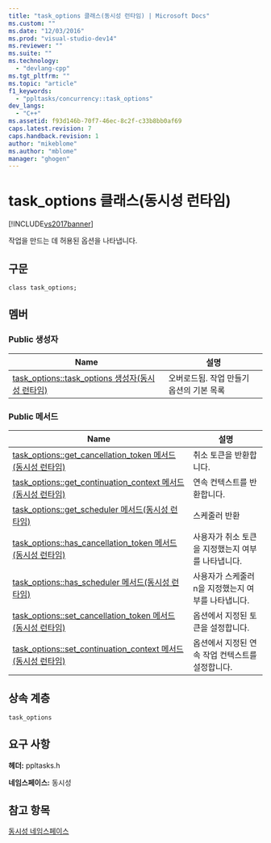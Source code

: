 ```yaml
---
title: "task_options 클래스(동시성 런타임) | Microsoft Docs"
ms.custom: ""
ms.date: "12/03/2016"
ms.prod: "visual-studio-dev14"
ms.reviewer: ""
ms.suite: ""
ms.technology: 
  - "devlang-cpp"
ms.tgt_pltfrm: ""
ms.topic: "article"
f1_keywords: 
  - "ppltasks/concurrency::task_options"
dev_langs: 
  - "C++"
ms.assetid: f93d146b-70f7-46ec-8c2f-c33b8bb0af69
caps.latest.revision: 7
caps.handback.revision: 1
author: "mikeblome"
ms.author: "mblome"
manager: "ghogen"
---
```

# task_options 클래스(동시성 런타임)
[!INCLUDE[vs2017banner](../../../assembler/inline/includes/vs2017banner.md)]

작업을 만드는 데 허용된 옵션을 나타냅니다.  
  
## 구문  
  
```  
class task_options;  
```  
  
## 멤버  
  
### Public 생성자  
  
|Name|설명|  
|----------|--------|  
|[task\_options::task\_options 생성자\(동시성 런타임\)](../Topic/task_options::task_options%20Constructor%20\(Concurrency%20Runtime\).md)|오버로드됨.  작업 만들기 옵션의 기본 목록|  
  
### Public 메서드  
  
|Name|설명|  
|----------|--------|  
|[task\_options::get\_cancellation\_token 메서드\(동시성 런타임\)](../Topic/task_options::get_cancellation_token%20Method%20\(Concurrency%20Runtime\).md)|취소 토큰을 반환합니다.|  
|[task\_options::get\_continuation\_context 메서드\(동시성 런타임\)](../Topic/task_options::get_continuation_context%20Method%20\(Concurrency%20Runtime\).md)|연속 컨텍스트를 반환합니다.|  
|[task\_options::get\_scheduler 메서드\(동시성 런타임\)](../Topic/task_options::get_scheduler%20Method%20\(Concurrency%20Runtime\).md)|스케줄러 반환|  
|[task\_options::has\_cancellation\_token 메서드\(동시성 런타임\)](../Topic/task_options::has_cancellation_token%20Method%20\(Concurrency%20Runtime\).md)|사용자가 취소 토큰을 지정했는지 여부를 나타냅니다.|  
|[task\_options::has\_scheduler 메서드\(동시성 런타임\)](../Topic/task_options::has_scheduler%20Method%20\(Concurrency%20Runtime\).md)|사용자가 스케줄러 n을 지정했는지 여부를 나타냅니다.|  
|[task\_options::set\_cancellation\_token 메서드\(동시성 런타임\)](../Topic/task_options::set_cancellation_token%20Method%20\(Concurrency%20Runtime\).md)|옵션에서 지정된 토큰을 설정합니다.|  
|[task\_options::set\_continuation\_context 메서드\(동시성 런타임\)](../Topic/task_options::set_continuation_context%20Method%20\(Concurrency%20Runtime\).md)|옵션에서 지정된 연속 작업 컨텍스트를 설정합니다.|  
  
## 상속 계층  
 `task_options`  
  
## 요구 사항  
 **헤더:** ppltasks.h  
  
 **네임스페이스:** 동시성  
  
## 참고 항목  
 [동시성 네임스페이스](../../../parallel/concrt/reference/concurrency-namespace.md)